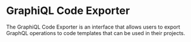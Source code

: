 # GraphiQL Code Exporter

The GraphiQL Code Exporter is an interface that allows users to export GraphQL operations
to code templates that can be used in their projects.
